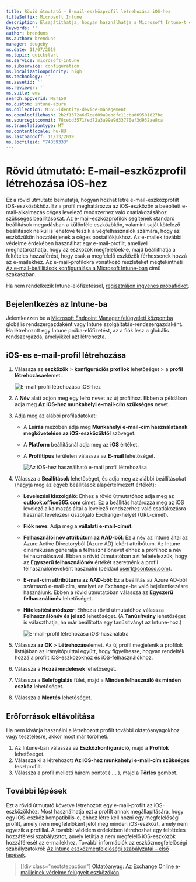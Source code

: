```yaml
---
title: Rövid útmutató – E-mail-eszközprofil létrehozása iOS-hez
titleSuffix: Microsoft Intune
description: Elsajátíthatja, hogyan használhatja a Microsoft Intune-t e-mailes eszközprofil létrehozására, hogy az iOS-eszközök biztonságosan csatlakozhassanak a vállalati levelező rendszerhez.
keywords: ''
author: brenduns
ms.author: brenduns
manager: dougeby
ms.date: 11/07/2019
ms.topic: quickstart
ms.service: microsoft-intune
ms.subservice: configuration
ms.localizationpriority: high
ms.technology: ''
ms.assetid: ''
ms.reviewer: ''
ms.suite: ems
search.appverid: MET150
ms.custom: intune-azure
ms.collection: M365-identity-device-management
ms.openlocfilehash: 2b2f1372a6d7ced09a9ebdfc11cbad69501827bc
ms.sourcegitcommit: 78cebd3571fed72a3a99e9d33770ef3d932ae8ca
ms.translationtype: MT
ms.contentlocale: hu-HU
ms.lasthandoff: 11/13/2019
ms.locfileid: "74059333"
---
```

# <a name="quickstart-create-an-email-device-profile-for-ios"></a>Rövid útmutató: E-mail-eszközprofil létrehozása iOS-hez

Ez a rövid útmutató bemutatja, hogyan hozhat létre e-mail-eszközprofilt iOS-eszközökhöz. Ez a profil meghatározza az iOS-eszközön a beépített e-mail-alkalmazás céges levelező rendszerhez való csatlakozásához szükséges beállításokat. Az e-mail-eszközprofilok segítenek standard beállítások megadásban a különféle eszközökön, valamint saját kötelező beállítások nélkül is lehetővé teszik a végfelhasználók számára, hogy az eszközükön hozzáférjenek a céges postafiókjukhoz. Az e-mailek további védelme érdekében használhat egy e-mail-profilt, amellyel meghatározhatja, hogy az eszközök megfelelőek-e, majd beállíthatja a feltételes hozzáférést, hogy csak a megfelelő eszközök férhessenek hozzá az e-mailekhez. Az e-mail-profilokra vonatkozó részleteket megtekintheti [Az e-mail-beállítások konfigurálása a Microsoft Intune-ban](email-settings-configure.md) című szakaszban.

Ha nem rendelkezik Intune-előfizetéssel, [regisztráljon ingyenes próbafiókot](../fundamentals/free-trial-sign-up.md).

## <a name="sign-in-to-intune"></a>Bejelentkezés az Intune-ba

Jelentkezzen be a [Microsoft Endpoint Manager felügyeleti központba](https://go.microsoft.com/fwlink/?linkid=2109431) globális rendszergazdaként vagy Intune szolgáltatás-rendszergazdaként. Ha létrehozott egy Intune próba-előfizetést, az a fiók lesz a globális rendszergazda, amelyikkel azt létrehozta.

## <a name="create-an-ios-email-profile"></a>iOS-es e-mail-profil létrehozása

1. Válassza az **eszközök** > **konfigurációs profilok** lehetőséget > a **profil létrehozása**elemet.

   ![E-mail-profil létrehozása iOS-hez](./media/quickstart-email-profile/ios-create-profile.png)

2. A **Név** alatt adjon meg egy leíró nevet az új profilhoz. Ebben a példában adja meg **Az iOS-hez munkahelyi e-mail-cím szükséges** nevet.
3. Adja meg az alábbi profiladatokat:
    - A **Leírás** mezőben adja meg **Munkahelyi e-mail-cím használatának megkövetelése az iOS-eszközöktől** szöveget.
    - A **Platform** beállításnál adja meg az **iOS** értéket.
    - A **Profiltípus** területen válassza az **E-mail** lehetőséget.

        ![Az iOS-hez használható e-mail profil létrehozása](./media/quickstart-email-profile/ios-email-profile-name.png)

4. Válassza a **Beállítások** lehetőséget, és adja meg az alábbi beállításokat (hagyja meg az egyéb beállítások alapértelmezett értékét):
   - **Levelezési kiszolgáló**: Ehhez a rövid útmutatóhoz adja meg az **outlook.office365.com** címet. Ez a beállítás határozza meg az iOS levelező alkalmazás által a levelező rendszerhez való csatlakozásra használt levelezési kiszolgáló Exchange-helyét (URL-címét).
   - **Fiók neve**: Adja meg a **vállalati e-mail-címét**.
   - **Felhasználói név attribútum az AAD-ből**: Ez a név az Intune által az Azure Active Directoryből (Azure AD) lekért attribútum. Az Intune dinamikusan generálja a felhasználónevet ehhez a profilhoz a név felhasználásával. Ebben a rövid útmutatóban azt feltételezzük, hogy az **Egyszerű felhasználónév** értékét szeretnénk a profil felhasználóneveként használni (például user1@contoso.com).
   - **E-mail-cím attribútuma az AAD-ből**: Ez a beállítás az Azure AD-ből származó e-mail-cím, amelyet az Exchange-be való bejelentkezésre használunk. Ebben a rövid útmutatóban válassza az **Egyszerű felhasználónév** lehetőséget.
   - **Hitelesítési módszer**: Ehhez a rövid útmutatóhoz válassza **Felhasználónév és jelszó** lehetőséget. (A **Tanúsítvány** lehetőséget is választhatja, ha már beállította egy tanúsítványt az Intune-hoz.)

        ![E-mail-profil létrehozása iOS-használatra](./media/quickstart-email-profile/ios-email-profile.png)

5. Válassza **az OK** > **Létrehozás**elemet. Az új profil megjelenik a profilok listájában az irányítópulttal együtt, hogy figyelhesse, hogyan rendelték hozzá a profilt iOS-eszközökhöz és iOS-felhasználókhoz.
6. Válassza a **Hozzárendelések** lehetőséget.
7. Válassza a **Belefoglalás** fület, majd a **Minden felhasználó és minden eszköz** lehetőséget. 
8. Válassza a **Mentés** lehetőséget.

## <a name="clean-up-resources"></a>Erőforrások eltávolítása

Ha nem kívánja használni a létrehozott profilt további oktatóanyagokhoz vagy tesztelésre, akkor most már törölheti.

1. Az Intune-ban válassza az **Eszközkonfiguráció**, majd a **Profilok** lehetőséget.
2. Válassza ki a létrehozott **Az iOS-hez munkahelyi e-mail-cím szükséges** tesztprofilt.
3. Válassza a profil melletti három pontot ( **...** ), majd a **Törlés** gombot.

## <a name="next-steps"></a>További lépések

Ezt a rövid útmutató követve létrehozott egy e-mail-profilt az iOS-eszközökhöz. Most használhatja ezt a profilt annak megállapítására, hogy egy iOS-eszköz kompatibilis-e, ehhez létre kell hozni egy megfelelőségi profilt, amely nem megfelelőként jelöl meg minden iOS-eszközt, amely nem egyezik a profillal. A további védelem érdekében létrehozhat egy feltételes hozzáférési szabályzatot, amely letiltja a nem megfelelő iOS-eszközök hozzáférését az e-mailekhez. További információk az eszközmegfelelőségi szabályzatokról: [Az Intune eszközmegfelelőségi szabályzatai – első lépések](../protect/device-compliance-get-started.md).

> [!div class="nextstepaction"]
> [Oktatóanyag: Az Exchange Online e-mailjeinek védelme felügyelt eszközökön](../tutorial-protect-email-on-enrolled-devices.md)

